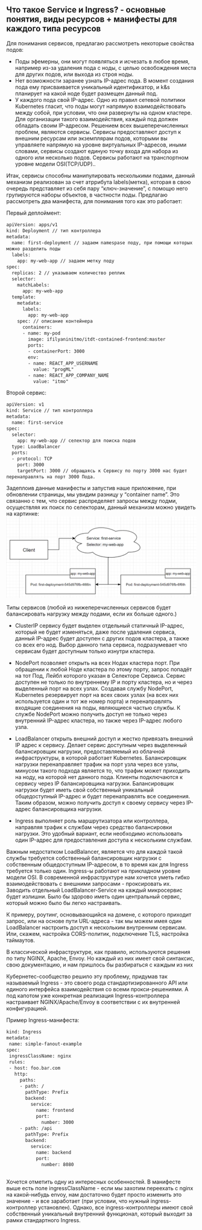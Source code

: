 ## Что такое Service и Ingress? - основные понятия, виды ресурсов + манифесты для каждого типа ресурсов

Для понимания сервисов, предлагаю рассмотреть некоторые свойства подов:
- Поды эфемерны, они могут появляться и исчезать в любое время, например из-за удаления пода с ноды, с целью освобождения места для других подов, или выхода из строя ноды.
- Нет возможности заранее узнать IP-адрес пода. В момент создания пода ему присваивается уникальный идентификатор, и k&s планирует на какой ноде будет размещен данный под.
- У каждого пода свой IP-адрес. Одно из правил сетевой политики Kubernetes гласит, что поды могут напрямую взаимодействовать между собой, при условии, что они развернуты на одном кластере. Для организации такого взаимодействия, каждый под должен обладать своим IP-адресом.
Решением всех вышеперечисленных проблем, являются сервисы. Сервисы предоставляют доступ к внешним ресурсам или экземплярам подов, которыми вы управляете напрямую на уровне виртуальных IP-адресов, иными словами, сервисы создают единую точку входа для набора из одного или несколько подов. Сервисы работают на транспортном уровне модели OSI(TCP/UDP)..

Итак, сервисы способны манипулировать несколькими подами, данный механизм реализован за счет атррибута labels(метка), которая в свою очередь представляет из себя пару “ключ-значение”, с помощю него групируются наборы объектов, в частности поды. Предлагаю рассмотреть два манифеста, для понимания того как это работает:


Первый деплоймент:
```
apiVersion: apps/v1 
kind: Deployment // тип контроллера
metadata: 
  name: first-deployment // задаем namespase поду, при помощи которых можно разделить поды
  labels: 
    app: my-web-app // задаем метку поду
spec: 
  replicas: 2 // указываем количество реплик
  selector: 
    matchLabels: 
      app: my-web-app
  template: 
    metadata: 
      labels: 
        app: my-web-app
    spec: // описание контейнера
      containers: 
      - name: my-pod
        image: ifilyaninitmo/itdt-contained-frontend:master
        ports: 
        - containerPort: 3000
        env: 
        - name: REACT_APP_USERNAME 
          value: "progML" 
        - name: REACT_APP_COMPANY_NAME 
          value: "itmo"
```
Второй сервис:
```
apiVersion: v1
kind: Service // тип контроллера
metadata:
  name: first-service
spec:
  selector:
    app: my-web-app // селектор для поиска подов
  type: LoadBalancer 
  ports:
  - protocol: TCP
    port: 3000
    targetPort: 3000 // обращаясь к Сервису по порту 3000 нас будет перенаправлять на порт 3000 Пода. 
```

Задеплоив данные манифесты и запустив наше приложение, при обновлении страницы, мы увидим разницу у “container name”. Это связанно с тем, что сервис распределяет запросы между подми, осуществляя их поиск по селекторам, данный механизм можно увидеть на картинке:
![pods](./result/shema.png)


Типы сервисов (любой из нижеперечисленных сервисов будет балансировать нагрузку между подами, если их больше одного.)

- ClusterIP cервису будет выделен отдельный статичный IP-адрес, который не будет изменяться, даже после удаления сервиса, данный IP-адрес будет доступен с других подов кластера, а также со всех его нод. Выбор данного типа сервиса, подразумевает что сервисам будет доступным только изнутри кластера.

- NodePort позволяет открыть на всех Нодах кластера порт. При обращении к любой Ноде кластера по этому порту, запрос попадёт на тот Под, Лейбл которого указан в Селекторе Сервиса. Сервис доступен не только по внутреннему IP и порту кластера, но и через выделенный порт на всех узлах. Создавая службу NodePort, Kubernetes резервирует порт на всех своих узлах (на всех них используется один и тот же номер порта) и перенаправлять входящие соединения на поды, являющиеся частью службы. К службе NodePort можно получить доступ не только через внутренний IP-адрес кластера, но также через IP-адрес любого узла.
- LoadBalancer открыть внешний доступ и жестко привязать внешний IP адрес к сервису. Делает сервис доступным через выделенный балансировщик нагрузки, предоставляемый из облачной инфраструктуры, в которой работает Kubernetes. Балансировщик нагрузки перенаправляет трафик на порт узла через все узлы, минусом такого подхода является то, что трафик может приходить на ноду, на которой нет данного пода. Клиенты подключаются к сервису через IP балансировщика нагрузки. Балансировщик нагрузки будет иметь свой собственный уникальный общедоступный IP-адрес и будет перенаправлять все соединения. Таким образом, можно получить доступ к своему сервису через IP-адрес балансировщика нагрузки.
- Ingress  выполняет роль маршрутизатора или контроллера, направляя трафик к службам через средство балансировки нагрузки. Это удобный вариант, если необходимо использовать один IP-адрес для предоставления доступа к нескольким службам.


Важным недостатком LoadBalancer, является что для каждой такой службы требуется собственный балансировщик нагрузки с собственным общедоступным IP-адресом, в то время как для Ingress требуется только один. Ingress-ы работают на прикладном уровне модели OSI.
В современной инфраструктуре нам хочется уметь гибко взаимодействовать с внешними запросами - проксировать их. Заводить отдельный LoadBalancer-Service на каждый микросервис будет излишни. Было бы здорово иметь один центральный сервис, который можно было бы легко настраивать.

К примеру, роутинг, основывающийся на домене, с которого приходит запрос, или на основе пути URL-адреса - так мы можем имея один LoadBalancer настроить доступ к нескольким внутренним сервисам. Или, скажем, настройка CORS-политик, подключение TLS, настройка таймаутов.

В классической инфраструктуре, как правило, используются решения по типу NGINX, Apache, Envoy. Но каждый из них имеет свой синтаксис, свою документацию, и нам пришлось бы разбираться с каждым из них

Кубернетес-сообщество решило эту проблему, придумав так называемый Ingress - это своего рода стандартизированного API или единого интерфейса взаимодействия со всеми прокси-решениями. А под капотом уже конкретная реализация Ingress-контроллера настраивает NGINX/Apache/Envoy в соответствии с их внутренней конфигурацией.

Пример Ingress-манифеста:
```
kind: Ingress
metadata:
 name: simple-fanout-example
spec:
 ingressClassName: nginx
 rules:
 - host: foo.bar.com
   http:
     paths:
     - path: /
       pathType: Prefix
       backend:
         service:
           name: frontend
           port:
             number: 3000
     - path: /api
       pathType: Prefix
       backend:
         service:
           name: backend
           port:
             number: 8080
 
```
Хочется отметить одну из интересных особенностей. В манифесте выше есть поле ingressClassName - если мы захотим переехать с nginx на какой-нибудь envoy, нам достаточно будет просто изменить это значение - и все заработает (при условии, что нужный ingress-контроллер установлен). Однако, все ingress-контроллеры имеют свой собственный уникальный внутренний функционал, который выходит за рамки стандартного Ingress.
